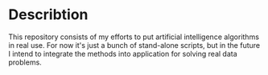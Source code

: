 # Describtion 

This repository consists of my efforts to put artificial intelligence algorithms in real use. For now it's just a bunch of stand-alone scripts, but in the future I intend to integrate the methods into application for solving real data problems.

